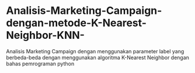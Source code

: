 # Analisis-Marketing-Campaign-dengan-metode-K-Nearest-Neighbor-KNN-
Analisis Marketing Campaign dengan menggunakan parameter label yang berbeda-beda dengan menggunakan algoritma K-Nearest Neighbor dengan bahas pemrograman python
